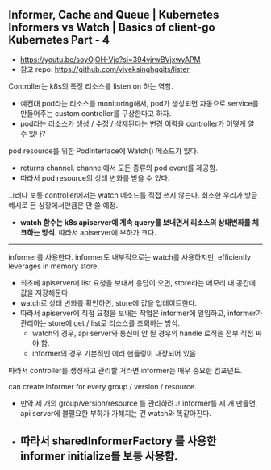 ## Informer, Cache and Queue | Kubernetes Informers vs Watch | Basics of client-go Kubernetes Part - 4

- https://youtu.be/soyOjOH-Vjc?si=394vjrwBVjxwyAPM
- 참고 repo: https://github.com/viveksinghggits/lister

Controller는 k8s의 특정 리소스를 listen on 하는 역할. 
- 예컨대 pod라는 리소스를 monitoring해서, pod가 생성되면 자동으로 service를 만들어주는 custom controller를 구상한다고 하자.
- pod라는 리소스가 생성 / 수정 / 삭제된다는 변경 이력을 controller가 어떻게 알 수 있나?


pod resource를 위한 PodInterface에 Watch() 메소드가 있다.
- returns channel. channel에서 모든 종류의 pod event를 제공함. 
- 따라서 pod resource의 상태 변화를 받을 수 있다.

그러나 보통 controller에서는 watch 메소드를 직접 쓰지 않는다. 최소한 우리가 방금 예시로 든 상황에서만큼은 안 쓸 예정.
- **watch 함수는 k8s apiserver에 계속 query를 보내면서 리소스의 상태변화를 체크하는 방식**. 따라서 apiserver에 부하가 크다.

---

informer를 사용한다. informer도 내부적으로는 watch를 사용하지만, efficiently leverages in memory store.
- 최초에 apiserver에 list 요청을 보내서 응답이 오면, store라는 메모리 내 공간에 값을 저장해둔다.
- watch로 상태 변화를 확인하면, store에 값을 업데이트한다.
- 따라서 apiserver에 직접 요청을 보내는 작업은 informer에 일임하고, informer가 관리하는 store에 get / list로 리소스를 조회하는 방식.
  - watch의 경우, api server와 통신이 안 될 경우의 handle 로직을 전부 직접 짜야 함.
  - informer의 경우 기본적인 에러 핸들링이 내장되어 있음

따라서 controller를 생성하고 관리할 거라면 informer는 매우 중요한 컴포넌트.
<br>

can create informer for every group / version / resource.
- 만약 세 개의 group/version/resource 를 관리하려고 informer를 세 개 만들면, api server에 불필요한 부하가 가해지는 건 watch와 똑같아진다.
- 따라서 **sharedInformerFactory** 를 사용한 informer initialize를 보통 사용함.
  - 

